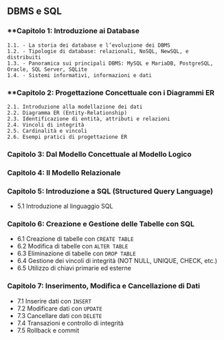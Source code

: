 ## DBMS e SQL

### **Capitolo 1: **Introduzione ai Database**
    1.1. - La storia dei database e l’evoluzione dei DBMS
    1.2. - Tipologie di database: relazionali, NoSQL, NewSQL, e distribuiti
    1.3. - Panoramica sui principali DBMS: MySQL e MariaDB, PostgreSQL, Oracle, SQL Server, SQLite
    1.4. - Sistemi informativi, informazioni e dati

### **Capitolo 2: **Progettazione Concettuale con i Diagrammi ER**
    2.1. Introduzione alla modellazione dei dati
    2.2. Diagramma ER (Entity-Relationship)
    2.3. Identificazione di entità, attributi e relazioni
    2.4. Vincoli di integrità
    2.5. Cardinalità e vincoli
    2.6. Esempi pratici di progettazione ER

### **Capitolo 3: Dal Modello Concettuale al Modello Logico**

### **Capitolo 4: Il Modello Relazionale**

### **Capitolo 5: Introduzione a SQL (Structured Query Language)**
- 5.1 Introduzione al linguaggio SQL

### **Capitolo 6: Creazione e Gestione delle Tabelle con SQL**
- 6.1 Creazione di tabelle con `CREATE TABLE`
- 6.2 Modifica di tabelle con `ALTER TABLE`
- 6.3 Eliminazione di tabelle con `DROP TABLE`
- 6.4 Gestione dei vincoli di integrità (NOT NULL, UNIQUE, CHECK, etc.)
- 6.5 Utilizzo di chiavi primarie ed esterne

### **Capitolo 7: Inserimento, Modifica e Cancellazione di Dati**
- 7.1 Inserire dati con `INSERT`
- 7.2 Modificare dati con `UPDATE`
- 7.3 Cancellare dati con `DELETE`
- 7.4 Transazioni e controllo di integrità
- 7.5 Rollback e commit